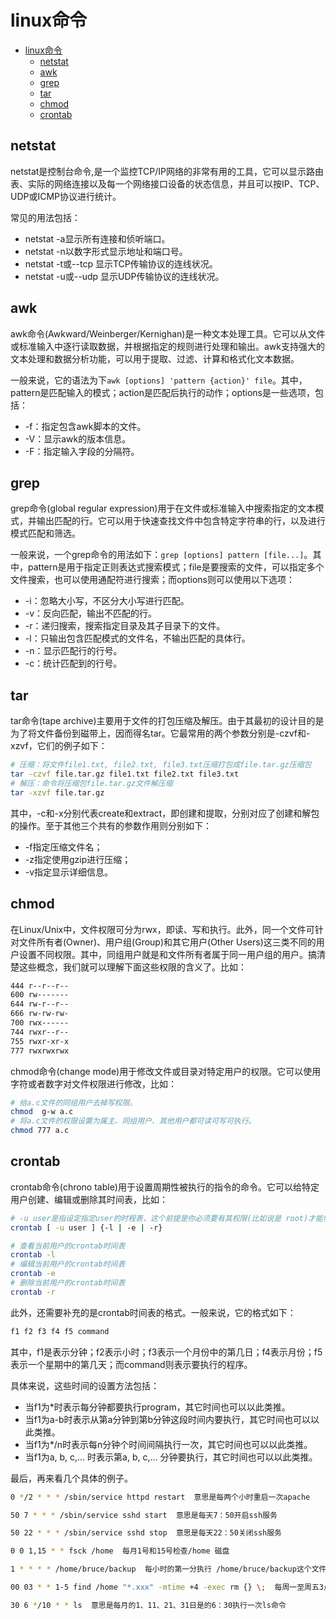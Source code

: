 # linux命令

- [linux命令](#linux命令)
  - [netstat](#netstat)
  - [awk](#awk)
  - [grep](#grep)
  - [tar](#tar)
  - [chmod](#chmod)
  - [crontab](#crontab)

## netstat

netstat是控制台命令,是一个监控TCP/IP网络的非常有用的工具，它可以显示路由表、实际的网络连接以及每一个网络接口设备的状态信息，并且可以按IP、TCP、UDP或ICMP协议进行统计。

常见的用法包括：

- netstat -a显示所有连接和侦听端口。
- netstat -n以数字形式显示地址和端口号。
- netstat -t或--tcp 显示TCP传输协议的连线状况。
- netstat -u或--udp 显示UDP传输协议的连线状况。

## awk

awk命令(Awkward/Weinberger/Kernighan)是一种文本处理工具。它可以从文件或标准输入中逐行读取数据，并根据指定的规则进行处理和输出。awk支持强大的文本处理和数据分析功能，可以用于提取、过滤、计算和格式化文本数据。

一般来说，它的语法为下`awk [options] 'pattern {action}' file`。其中，pattern是匹配输入的模式；action是匹配后执行的动作；options是一些选项，包括：

- -f：指定包含awk脚本的文件。
- -V：显示awk的版本信息。
- -F：指定输入字段的分隔符。

## grep

grep命令(global regular expression)用于在文件或标准输入中搜索指定的文本模式，并输出匹配的行。它可以用于快速查找文件中包含特定字符串的行，以及进行模式匹配和筛选。

一般来说，一个grep命令的用法如下：`grep [options] pattern [file...]`。其中，pattern是用于指定正则表达式搜索模式；file是要搜索的文件，可以指定多个文件搜索，也可以使用通配符进行搜索；而options则可以使用以下选项：

- -i：忽略大小写，不区分大小写进行匹配。
- -v：反向匹配，输出不匹配的行。
- -r：递归搜索，搜索指定目录及其子目录下的文件。
- -l：只输出包含匹配模式的文件名，不输出匹配的具体行。
- -n：显示匹配行的行号。
- -c：统计匹配到的行号。

## tar

tar命令(tape archive)主要用于文件的打包压缩及解压。由于其最初的设计目的是为了将文件备份到磁带上，因而得名tar。它最常用的两个参数分别是-czvf和-xzvf，它们的例子如下：

```bash
# 压缩：将文件file1.txt, file2.txt, file3.txt压缩打包成file.tar.gz压缩包
tar -czvf file.tar.gz file1.txt file2.txt file3.txt
# 解压：命令将压缩包file.tar.gz文件解压缩
tar -xzvf file.tar.gz
```

其中，-c和-x分别代表create和extract，即创建和提取，分别对应了创建和解包的操作。至于其他三个共有的参数作用则分别如下：

- -f指定压缩文件名；
- -z指定使用gzip进行压缩；
- -v指定显示详细信息。

## chmod

在Linux/Unix中，文件权限可分为rwx，即读、写和执行。此外，同一个文件可针对文件所有者(Owner)、用户组(Group)和其它用户(Other Users)这三类不同的用户设置不同权限。其中，同组用户就是和文件所有者属于同一用户组的用户。搞清楚这些概念，我们就可以理解下面这些权限的含义了。比如：

``` txt
444 r--r--r--
600 rw-------
644 rw-r--r--
666 rw-rw-rw-
700 rwx------
744 rwxr--r--
755 rwxr-xr-x
777 rwxrwxrwx
```

chmod命令(change mode)用于修改文件或目录对特定用户的权限。它可以使用字符或者数字对文件权限进行修改，比如：

```bash
# 给a.c文件的同组用户去掉写权限。
chmod  g-w a.c
# 将a.c文件的权限设置为属主、同组用户、其他用户都可读可写可执行。
chmod 777 a.c
```

## crontab

crontab命令(chrono table)用于设置周期性被执行的指令的命令。它可以给特定用户创建、编辑或删除其时间表，比如：

```bash
# -u user是指设定指定user的时程表，这个前提是你必须要有其权限(比如说是 root)才能够指定他人的时程表。如果不使用-u user的话，就是表示设定自己的时程表。
crontab [ -u user ] {-l | -e | -r}

# 查看当前用户的crontab时间表
crontab -l
# 编辑当前用户的crontab时间表
crontab -e
# 删除当前用户的crontab时间表
crontab -r
```

此外，还需要补充的是crontab时间表的格式。一般来说，它的格式如下：

```bash
f1 f2 f3 f4 f5 command
```

其中，f1是表示分钟；f2表示小时；f3表示一个月份中的第几日；f4表示月份；f5表示一个星期中的第几天；而command则表示要执行的程序。

具体来说，这些时间的设置方法包括：

- 当f1为*时表示每分钟都要执行program，其它时间也可以以此类推。
- 当f1为a-b时表示从第a分钟到第b分钟这段时间内要执行，其它时间也可以以此类推。
- 当f1为*/n时表示每n分钟个时间间隔执行一次，其它时间也可以以此类推。
- 当f1为a, b, c,... 时表示第a, b, c,... 分钟要执行，其它时间也可以以此类推。

最后，再来看几个具体的例子。

```bash
0 */2 * * * /sbin/service httpd restart  意思是每两个小时重启一次apache 

50 7 * * * /sbin/service sshd start  意思是每天7：50开启ssh服务 

50 22 * * * /sbin/service sshd stop  意思是每天22：50关闭ssh服务 

0 0 1,15 * * fsck /home  每月1号和15号检查/home 磁盘 

1 * * * * /home/bruce/backup  每小时的第一分执行 /home/bruce/backup这个文件 

00 03 * * 1-5 find /home "*.xxx" -mtime +4 -exec rm {} \;  每周一至周五3点钟，在目录/home中，查找文件名为*.xxx的文件，并删除4天前的文件。

30 6 */10 * * ls  意思是每月的1、11、21、31日是的6：30执行一次ls命令
```
